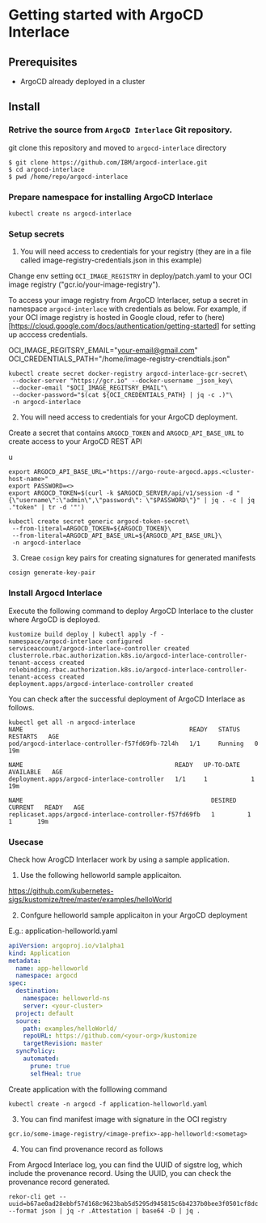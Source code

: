 # Getting started with ArgoCD Interlace

## Prerequisites
- ArgoCD already deployed in a cluster

## Install

### Retrive the source from `ArgoCD Interlace` Git repository.

git clone this repository and moved to `argocd-interlace` directory

```
$ git clone https://github.com/IBM/argocd-interlace.git
$ cd argocd-interlace
$ pwd /home/repo/argocd-interlace
```

### Prepare namespace for installing ArgoCD Interlace

```
kubectl create ns argocd-interlace

```

### Setup secrets

1. You will need access to credentials for your registry (they are in a file called image-registry-credentials.json in this example)

Change env setting `OCI_IMAGE_REGISTRY` in deploy/patch.yaml to your OCI image registry ("gcr.io/your-image-registry").

To access your image registry from ArgoCD Interlacer,  setup a secret in namespace `argocd-interlace` with credentials as below. For example, if your OCI image registry is hosted in Google cloud, refer to (here)[https://cloud.google.com/docs/authentication/getting-started] for setting up acccess credentials.

OCI_IMAGE_REGITSRY_EMAIL="your-email@gmail.com"
OCI_CREDENTIALS_PATH="/home/image-registry-crendtials.json"

```
kubectl create secret docker-registry argocd-interlace-gcr-secret\
 --docker-server "https://gcr.io" --docker-username _json_key\
 --docker-email "$OCI_IMAGE_REGITSRY_EMAIL"\
 --docker-password="$(cat ${OCI_CREDENTIALS_PATH} | jq -c .)"\
 -n argocd-interlace
```

2. You will need access to credentials for your ArgoCD deployment. 

Create a secret that contains `ARGOCD_TOKEN` and `ARGOCD_API_BASE_URL` to create access to your ArgoCD REST API

u

```
export ARGOCD_API_BASE_URL="https://argo-route-argocd.apps.<cluster-host-name>"
export PASSWORD=<>
export ARGOCD_TOKEN=$(curl -k $ARGOCD_SERVER/api/v1/session -d "{\"username\":\"admin\",\"password\": \"$PASSWORD\"}" | jq . -c | jq ."token" | tr -d '"')
```


```
kubectl create secret generic argocd-token-secret\
 --from-literal=ARGOCD_TOKEN=${ARGOCD_TOKEN}\
 --from-literal=ARGOCD_API_BASE_URL=${ARGOCD_API_BASE_URL}\
 -n argocd-interlace
```

3. Creae `cosign` key pairs for creating signatures for generated manifests

```
cosign generate-key-pair
```

### Install Argocd Interlace

Execute the following command to deploy ArgoCD Interlace to the cluster where  ArgoCD is deployed.

```
kustomize build deploy | kubectl apply -f -
namespace/argocd-interlace configured
serviceaccount/argocd-interlace-controller created
clusterrole.rbac.authorization.k8s.io/argocd-interlace-controller-tenant-access created
rolebinding.rbac.authorization.k8s.io/argocd-interlace-controller-tenant-access created
deployment.apps/argocd-interlace-controller created

```
You can check after the successful deployment of ArgoCD Interlace as follows.

```
kubectl get all -n argocd-interlace
NAME                                              READY   STATUS    RESTARTS   AGE
pod/argocd-interlace-controller-f57fd69fb-72l4h   1/1     Running   0          19m

NAME                                          READY   UP-TO-DATE   AVAILABLE   AGE
deployment.apps/argocd-interlace-controller   1/1     1            1           19m

NAME                                                    DESIRED   CURRENT   READY   AGE
replicaset.apps/argocd-interlace-controller-f57fd69fb   1         1         1       19m
```



### Usecase

Check how ArogCD Interlacer work by using a sample application.  

1. Use the following helloworld sample applicaiton.

https://github.com/kubernetes-sigs/kustomize/tree/master/examples/helloWorld

2.  Confgure helloworld sample applicaiton in your ArgoCD deployment

E.g.: application-helloworld.yaml

```yaml
apiVersion: argoproj.io/v1alpha1
kind: Application
metadata:
  name: app-helloworld
  namespace: argocd
spec:
  destination:
    namespace: helloworld-ns
    server: <your-cluster>
  project: default
  source:
    path: examples/helloWorld/
    repoURL: https://github.com/<your-org>/kustomize
    targetRevision: master
  syncPolicy:
    automated:
      prune: true
      selfHeal: true
```

Create application with the folllowing command
```
kubectl create -n argocd -f application-helloworld.yaml
```


3.  You can find manifest image with signature in the OCI registry

```
gcr.io/some-image-registry/<image-prefix>-app-helloworld:<sometag>
```


4.  You can find provenance record as follows

From Argocd Interlace log, you can find the UUID of sigstre log, which include the provenance record. Using the UUID,  you can check the provenance record generated.

```
rekor-cli get --uuid=b67ae0ad28ebbf57d168c9623bab5d5295d945815c6b4237b0bee3f0501cf8dc  --format json | jq -r .Attestation | base64 -D | jq .

```


